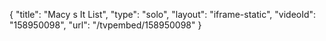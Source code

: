 {
    "title": "Macy s It List",
    "type": "solo",
    "layout": "iframe-static",
    "videoId": "158950098",
    "url": "\/tvpembed\/158950098"
}